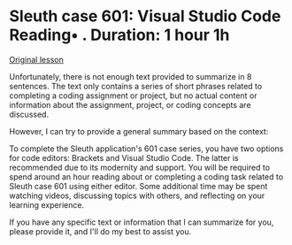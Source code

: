 # Sleuth case 601: Visual Studio Code Reading• . Duration: 1 hour 1h

[Original lesson](https://www.coursera.org/learn/uol-introduction-to-programming-1/supplement/YNn9r/sleuth-case-601-visual-studio-code)

Unfortunately, there is not enough text provided to summarize in 8 sentences. The text only contains a series of short phrases related to completing a coding assignment or project, but no actual content or information about the assignment, project, or coding concepts are discussed.

However, I can try to provide a general summary based on the context:

To complete the Sleuth application's 601 case series, you have two options for code editors: Brackets and Visual Studio Code. The latter is recommended due to its modernity and support. You will be required to spend around an hour reading about or completing a coding task related to Sleuth case 601 using either editor. Some additional time may be spent watching videos, discussing topics with others, and reflecting on your learning experience.

If you have any specific text or information that I can summarize for you, please provide it, and I'll do my best to assist you.

